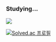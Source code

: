 ### Studying... 
<img src="https://img.shields.io/badge/Swift-F05138?style=flat-square&logo=Swift&logoColor=white"/>

[![Solved.ac
프로필](http://mazassumnida.wtf/api/v2/generate_badge?boj=mudrhs1997)](https://solved.ac/mudrhs1997)

<!--
**mudrhs1997/mudrhs1997** is a ✨ _special_ ✨ repository because its `README.md` (this file) appears on your GitHub profile.

Here are some ideas to get you started:

- 🔭 I’m currently working on ...
- 🌱 I’m currently learning ...
- 👯 I’m looking to collaborate on ...
- 🤔 I’m looking for help with ...
- 💬 Ask me about ...
- 📫 How to reach me: ...
- 😄 Pronouns: ...
- ⚡ Fun fact: ...
-->
